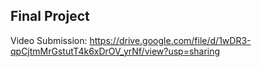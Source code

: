 ## Final Project

Video Submission: https://drive.google.com/file/d/1wDR3-qpCjtmMrGstutT4k6xDrOV_yrNf/view?usp=sharing
